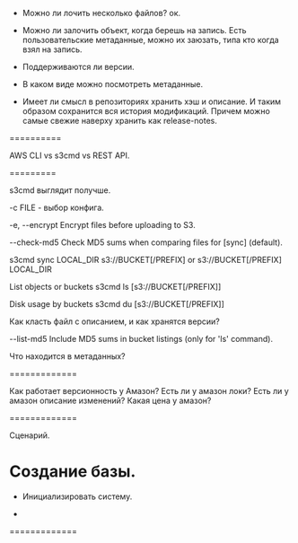 * Можно ли лочить несколько файлов?
ок.




* Можно ли залочить объект, когда берешь на запись.
Есть пользовательские метаданные, можно их заюзать, типа кто когда взял на запись.

* Поддерживаются ли версии.

* В каком виде можно посмотреть метаданные.

* Имеет ли смысл в репозиториях хранить хэш и описание.
И таким образом сохранится вся история модификаций.
Причем можно самые свежие наверху хранить как release-notes.

==========

AWS CLI vs s3cmd vs REST API.


=========

s3cmd выглядит получше.

-c FILE - выбор конфига.

-e, --encrypt         Encrypt files before uploading to S3.

--check-md5           Check MD5 sums when comparing files for [sync] (default).


s3cmd sync LOCAL_DIR s3://BUCKET[/PREFIX] or s3://BUCKET[/PREFIX] LOCAL_DIR 


List objects or buckets
  s3cmd ls [s3://BUCKET[/PREFIX]]

  Disk usage by buckets
      s3cmd du [s3://BUCKET[/PREFIX]]
      
      
Как класть файл с описанием, и как хранятся версии?

  --list-md5            Include MD5 sums in bucket listings (only for 'ls'
                        command).
                        
                        
                        

Что находится в метаданных?


=============

Как работает версионность у Амазон?
Есть ли у амазон локи?
Есть ли у амазон описание изменений?
Какая цена у амазон?



=============

Сценарий. 

# Создание базы.

* Инициализировать систему.

* 


=============

